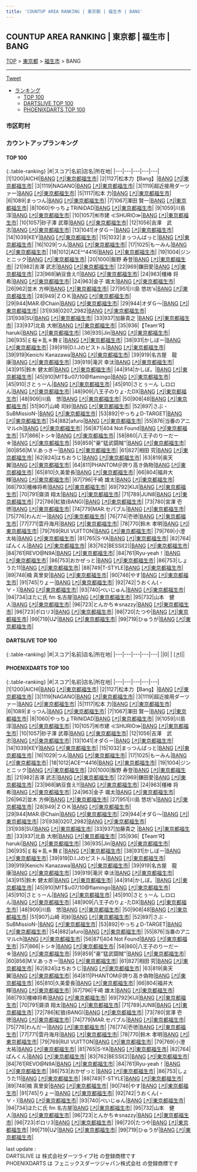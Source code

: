 ```yaml
---
title: 'COUNTUP AREA RANKING | 東京都 | 福生市 | BANG'
---
```

## COUNTUP AREA RANKING | 東京都 | 福生市 | BANG

[TOP](/darts/rank/) > [東京都](/darts/rank/東京都/) > [福生市](/darts/rank/東京都/福生市/) > BANG

___

<a href="https://twitter.com/share?ref_src=twsrc%5Etfw" data-text="COUNTUP AREA RANKING | 東京都福生市BANG" class="twitter-share-button" data-hashtags="DARTSLIVE,PHOENIXDARTS,darts,ダーツ" data-show-count="false">Tweet</a>

* [ランキング](#カウントアップランキング)
    * [TOP 100](#top-100)
    * [DARTSLIVE TOP 100](#dartslive-top-100)
    * [PHOENIXDARTS TOP 100](#phoenixdarts-top-100)

### 市区町村

<ul>

</ul>

### カウントアップランキング

#### TOP 100



{:.table-ranking}
|#|スコア|名前|店名|所在地|
|---|---|---|---|---|
|1|1200|<span class="rank-name-pd">AICHI</span>|<a href="/darts/rank/shops/9714.html">BANG</a> <a href="https://vs.phoenixdarts.com/jp/shop/shopDetailInfo/s_9714?s_seq=9714">[↗]</a>|<a href="/darts/rank/東京都/福生市">東京都福生市</a>|
|2|1127|<span class="rank-name-pd">松本力【Bang】</span>|<a href="/darts/rank/shops/9714.html">BANG</a> <a href="https://vs.phoenixdarts.com/jp/shop/shopDetailInfo/s_9714?s_seq=9714">[↗]</a>|<a href="/darts/rank/東京都/福生市">東京都福生市</a>|
|3|1119|<span class="rank-name-pd">NAGANO</span>|<a href="/darts/rank/shops/9714.html">BANG</a> <a href="https://vs.phoenixdarts.com/jp/shop/shopDetailInfo/s_9714?s_seq=9714">[↗]</a>|<a href="/darts/rank/東京都/福生市">東京都福生市</a>|
|3|1119|<span class="rank-name-pd">超近接用ダーツァー</span>|<a href="/darts/rank/shops/9714.html">BANG</a> <a href="https://vs.phoenixdarts.com/jp/shop/shopDetailInfo/s_9714?s_seq=9714">[↗]</a>|<a href="/darts/rank/東京都/福生市">東京都福生市</a>|
|5|1117|<span class="rank-name-pd"><span class="pro-icon-pd"></span>松本 力</span>|<a href="/darts/rank/shops/9714.html">BANG</a> <a href="https://vs.phoenixdarts.com/jp/shop/shopDetailInfo/s_9714?s_seq=9714">[↗]</a>|<a href="/darts/rank/東京都/福生市">東京都福生市</a>|
|6|1089|<span class="rank-name-pd">まっつん</span>|<a href="/darts/rank/shops/9714.html">BANG</a> <a href="https://vs.phoenixdarts.com/jp/shop/shopDetailInfo/s_9714?s_seq=9714">[↗]</a>|<a href="/darts/rank/東京都/福生市">東京都福生市</a>|
|7|1067|<span class="rank-name-pd"><span class="pro-icon-pd"></span>澤田 賢一</span>|<a href="/darts/rank/shops/9714.html">BANG</a> <a href="https://vs.phoenixdarts.com/jp/shop/shopDetailInfo/s_9714?s_seq=9714">[↗]</a>|<a href="/darts/rank/東京都/福生市">東京都福生市</a>|
|8|1060|<span class="rank-name-pd">やっちょTRiNiDAD</span>|<a href="/darts/rank/shops/9714.html">BANG</a> <a href="https://vs.phoenixdarts.com/jp/shop/shopDetailInfo/s_9714?s_seq=9714">[↗]</a>|<a href="/darts/rank/東京都/福生市">東京都福生市</a>|
|9|1059|<span class="rank-name-pd"><span class="pro-icon-pd"></span>川島 淳</span>|<a href="/darts/rank/shops/9714.html">BANG</a> <a href="https://vs.phoenixdarts.com/jp/shop/shopDetailInfo/s_9714?s_seq=9714">[↗]</a>|<a href="/darts/rank/東京都/福生市">東京都福生市</a>|
|10|1057|<span class="rank-name-pd">㈲市建  ≪SHURIO≫</span>|<a href="/darts/rank/shops/9714.html">BANG</a> <a href="https://vs.phoenixdarts.com/jp/shop/shopDetailInfo/s_9714?s_seq=9714">[↗]</a>|<a href="/darts/rank/東京都/福生市">東京都福生市</a>|
|10|1057|<span class="rank-name-pd"><span class="pro-icon-pd"></span>砂子澤 武尊</span>|<a href="/darts/rank/shops/9714.html">BANG</a> <a href="https://vs.phoenixdarts.com/jp/shop/shopDetailInfo/s_9714?s_seq=9714">[↗]</a>|<a href="/darts/rank/東京都/福生市">東京都福生市</a>|
|12|1056|<span class="rank-name-pd">吉澤　武志</span>|<a href="/darts/rank/shops/9714.html">BANG</a> <a href="https://vs.phoenixdarts.com/jp/shop/shopDetailInfo/s_9714?s_seq=9714">[↗]</a>|<a href="/darts/rank/東京都/福生市">東京都福生市</a>|
|13|1041|<span class="rank-name-pd">オダＧー</span>|<a href="/darts/rank/shops/9714.html">BANG</a> <a href="https://vs.phoenixdarts.com/jp/shop/shopDetailInfo/s_9714?s_seq=9714">[↗]</a>|<a href="/darts/rank/東京都/福生市">東京都福生市</a>|
|14|1039|<span class="rank-name-pd">KEY</span>|<a href="/darts/rank/shops/9714.html">BANG</a> <a href="https://vs.phoenixdarts.com/jp/shop/shopDetailInfo/s_9714?s_seq=9714">[↗]</a>|<a href="/darts/rank/東京都/福生市">東京都福生市</a>|
|15|1032|<span class="rank-name-pd">まっつんばっと</span>|<a href="/darts/rank/shops/9714.html">BANG</a> <a href="https://vs.phoenixdarts.com/jp/shop/shopDetailInfo/s_9714?s_seq=9714">[↗]</a>|<a href="/darts/rank/東京都/福生市">東京都福生市</a>|
|16|1029|<span class="rank-name-pd">つん</span>|<a href="/darts/rank/shops/9714.html">BANG</a> <a href="https://vs.phoenixdarts.com/jp/shop/shopDetailInfo/s_9714?s_seq=9714">[↗]</a>|<a href="/darts/rank/東京都/福生市">東京都福生市</a>|
|17|1025|<span class="rank-name-pd">もーみん</span>|<a href="/darts/rank/shops/9714.html">BANG</a> <a href="https://vs.phoenixdarts.com/jp/shop/shopDetailInfo/s_9714?s_seq=9714">[↗]</a>|<a href="/darts/rank/東京都/福生市">東京都福生市</a>|
|18|1012|<span class="rank-name-pd">ACE^^4416</span>|<a href="/darts/rank/shops/9714.html">BANG</a> <a href="https://vs.phoenixdarts.com/jp/shop/shopDetailInfo/s_9714?s_seq=9714">[↗]</a>|<a href="/darts/rank/東京都/福生市">東京都福生市</a>|
|19|1004|<span class="rank-name-pd">ジンとニック</span>|<a href="/darts/rank/shops/9714.html">BANG</a> <a href="https://vs.phoenixdarts.com/jp/shop/shopDetailInfo/s_9714?s_seq=9714">[↗]</a>|<a href="/darts/rank/東京都/福生市">東京都福生市</a>|
|20|1000|<span class="rank-name-pd"><span class="pro-icon-pd"></span>飯野 寿登</span>|<a href="/darts/rank/shops/9714.html">BANG</a> <a href="https://vs.phoenixdarts.com/jp/shop/shopDetailInfo/s_9714?s_seq=9714">[↗]</a>|<a href="/darts/rank/東京都/福生市">東京都福生市</a>|
|21|982|<span class="rank-name-pd"><span class="pro-icon-pd"></span>吉澤 武志</span>|<a href="/darts/rank/shops/9714.html">BANG</a> <a href="https://vs.phoenixdarts.com/jp/shop/shopDetailInfo/s_9714?s_seq=9714">[↗]</a>|<a href="/darts/rank/東京都/福生市">東京都福生市</a>|
|22|969|<span class="rank-name-pd">鎌田愛</span>|<a href="/darts/rank/shops/9714.html">BANG</a> <a href="https://vs.phoenixdarts.com/jp/shop/shopDetailInfo/s_9714?s_seq=9714">[↗]</a>|<a href="/darts/rank/東京都/福生市">東京都福生市</a>|
|23|968|<span class="rank-name-pd">納豆食え!!</span>|<a href="/darts/rank/shops/9714.html">BANG</a> <a href="https://vs.phoenixdarts.com/jp/shop/shopDetailInfo/s_9714?s_seq=9714">[↗]</a>|<a href="/darts/rank/東京都/福生市">東京都福生市</a>|
|24|963|<span class="rank-name-pd">橿棒 将希</span>|<a href="/darts/rank/shops/9714.html">BANG</a> <a href="https://vs.phoenixdarts.com/jp/shop/shopDetailInfo/s_9714?s_seq=9714">[↗]</a>|<a href="/darts/rank/東京都/福生市">東京都福生市</a>|
|24|963|<span class="rank-name-pd"><span class="pro-icon-pd"></span>金子 颯太</span>|<a href="/darts/rank/shops/9714.html">BANG</a> <a href="https://vs.phoenixdarts.com/jp/shop/shopDetailInfo/s_9714?s_seq=9714">[↗]</a>|<a href="/darts/rank/東京都/福生市">東京都福生市</a>|
|26|962|<span class="rank-name-pd"><span class="pro-icon-pd"></span>並木 方伸</span>|<a href="/darts/rank/shops/9714.html">BANG</a> <a href="https://vs.phoenixdarts.com/jp/shop/shopDetailInfo/s_9714?s_seq=9714">[↗]</a>|<a href="/darts/rank/東京都/福生市">東京都福生市</a>|
|27|951|<span class="rank-name-pd">川島 悠坊’s</span>|<a href="/darts/rank/shops/9714.html">BANG</a> <a href="https://vs.phoenixdarts.com/jp/shop/shopDetailInfo/s_9714?s_seq=9714">[↗]</a>|<a href="/darts/rank/東京都/福生市">東京都福生市</a>|
|28|949|<span class="rank-name-pd">ＺＯＫ</span>|<a href="/darts/rank/shops/9714.html">BANG</a> <a href="https://vs.phoenixdarts.com/jp/shop/shopDetailInfo/s_9714?s_seq=9714">[↗]</a>|<a href="/darts/rank/東京都/福生市">東京都福生市</a>|
|29|944|<span class="rank-name-pd">MAR.@Chain</span>|<a href="/darts/rank/shops/9714.html">BANG</a> <a href="https://vs.phoenixdarts.com/jp/shop/shopDetailInfo/s_9714?s_seq=9714">[↗]</a>|<a href="/darts/rank/東京都/福生市">東京都福生市</a>|
|29|944|<span class="rank-name-pd">オダＧ〜</span>|<a href="/darts/rank/shops/9714.html">BANG</a> <a href="https://vs.phoenixdarts.com/jp/shop/shopDetailInfo/s_9714?s_seq=9714">[↗]</a>|<a href="/darts/rank/東京都/福生市">東京都福生市</a>|
|31|938|<span class="rank-name-pd">0207_2982</span>|<a href="/darts/rank/shops/9714.html">BANG</a> <a href="https://vs.phoenixdarts.com/jp/shop/shopDetailInfo/s_9714?s_seq=9714">[↗]</a>|<a href="/darts/rank/東京都/福生市">東京都福生市</a>|
|31|938|<span class="rank-name-pd">SU</span>|<a href="/darts/rank/shops/9714.html">BANG</a> <a href="https://vs.phoenixdarts.com/jp/shop/shopDetailInfo/s_9714?s_seq=9714">[↗]</a>|<a href="/darts/rank/東京都/福生市">東京都福生市</a>|
|33|937|<span class="rank-name-pd">加藤貴之 </span>|<a href="/darts/rank/shops/9714.html">BANG</a> <a href="https://vs.phoenixdarts.com/jp/shop/shopDetailInfo/s_9714?s_seq=9714">[↗]</a>|<a href="/darts/rank/東京都/福生市">東京都福生市</a>|
|33|937|<span class="rank-name-pd"><span class="pro-icon-pd"></span>北島 大樹</span>|<a href="/darts/rank/shops/9714.html">BANG</a> <a href="https://vs.phoenixdarts.com/jp/shop/shopDetailInfo/s_9714?s_seq=9714">[↗]</a>|<a href="/darts/rank/東京都/福生市">東京都福生市</a>|
|35|936|<span class="rank-name-pd">【Team&#x27;R】haruki</span>|<a href="/darts/rank/shops/9714.html">BANG</a> <a href="https://vs.phoenixdarts.com/jp/shop/shopDetailInfo/s_9714?s_seq=9714">[↗]</a>|<a href="/darts/rank/東京都/福生市">東京都福生市</a>|
|36|935|<span class="rank-name-pd">Jin</span>|<a href="/darts/rank/shops/9714.html">BANG</a> <a href="https://vs.phoenixdarts.com/jp/shop/shopDetailInfo/s_9714?s_seq=9714">[↗]</a>|<a href="/darts/rank/東京都/福生市">東京都福生市</a>|
|36|935|<span class="rank-name-pd">￡桜＊乱＊舞￡</span>|<a href="/darts/rank/shops/9714.html">BANG</a> <a href="https://vs.phoenixdarts.com/jp/shop/shopDetailInfo/s_9714?s_seq=9714">[↗]</a>|<a href="/darts/rank/東京都/福生市">東京都福生市</a>|
|38|931|<span class="rank-name-pd">かしぼー</span>|<a href="/darts/rank/shops/9714.html">BANG</a> <a href="https://vs.phoenixdarts.com/jp/shop/shopDetailInfo/s_9714?s_seq=9714">[↗]</a>|<a href="/darts/rank/東京都/福生市">東京都福生市</a>|
|39|919|<span class="rank-name-pd">D.I.Jのピストル</span>|<a href="/darts/rank/shops/9714.html">BANG</a> <a href="https://vs.phoenixdarts.com/jp/shop/shopDetailInfo/s_9714?s_seq=9714">[↗]</a>|<a href="/darts/rank/東京都/福生市">東京都福生市</a>|
|39|919|<span class="rank-name-pd">Kenichi Kanazawa</span>|<a href="/darts/rank/shops/9714.html">BANG</a> <a href="https://vs.phoenixdarts.com/jp/shop/shopDetailInfo/s_9714?s_seq=9714">[↗]</a>|<a href="/darts/rank/東京都/福生市">東京都福生市</a>|
|39|919|<span class="rank-name-pd">名古屋　龍康</span>|<a href="/darts/rank/shops/9714.html">BANG</a> <a href="https://vs.phoenixdarts.com/jp/shop/shopDetailInfo/s_9714?s_seq=9714">[↗]</a>|<a href="/darts/rank/東京都/福生市">東京都福生市</a>|
|39|919|<span class="rank-name-pd"><span class="pro-icon-pd"></span>滝沢 幸汰</span>|<a href="/darts/rank/shops/9714.html">BANG</a> <a href="https://vs.phoenixdarts.com/jp/shop/shopDetailInfo/s_9714?s_seq=9714">[↗]</a>|<a href="/darts/rank/東京都/福生市">東京都福生市</a>|
|43|915|<span class="rank-name-pd"><span class="pro-icon-pd"></span>鈴木 健太郎</span>|<a href="/darts/rank/shops/9714.html">BANG</a> <a href="https://vs.phoenixdarts.com/jp/shop/shopDetailInfo/s_9714?s_seq=9714">[↗]</a>|<a href="/darts/rank/東京都/福生市">東京都福生市</a>|
|44|914|<span class="rank-name-pd">かしぼ。</span>|<a href="/darts/rank/shops/9714.html">BANG</a> <a href="https://vs.phoenixdarts.com/jp/shop/shopDetailInfo/s_9714?s_seq=9714">[↗]</a>|<a href="/darts/rank/東京都/福生市">東京都福生市</a>|
|45|910|<span class="rank-name-pd">Μ!Τ$∪07/10@flamingo</span>|<a href="/darts/rank/shops/9714.html">BANG</a> <a href="https://vs.phoenixdarts.com/jp/shop/shopDetailInfo/s_9714?s_seq=9714">[↗]</a>|<a href="/darts/rank/東京都/福生市">東京都福生市</a>|
|45|910|<span class="rank-name-pd">さとぅーん</span>|<a href="/darts/rank/shops/9714.html">BANG</a> <a href="https://vs.phoenixdarts.com/jp/shop/shopDetailInfo/s_9714?s_seq=9714">[↗]</a>|<a href="/darts/rank/東京都/福生市">東京都福生市</a>|
|45|910|<span class="rank-name-pd">さとぅーん しロロん</span>|<a href="/darts/rank/shops/9714.html">BANG</a> <a href="https://vs.phoenixdarts.com/jp/shop/shopDetailInfo/s_9714?s_seq=9714">[↗]</a>|<a href="/darts/rank/東京都/福生市">東京都福生市</a>|
|48|909|<span class="rank-name-pd">八王子のりょ-たDX</span>|<a href="/darts/rank/shops/9714.html">BANG</a> <a href="https://vs.phoenixdarts.com/jp/shop/shopDetailInfo/s_9714?s_seq=9714">[↗]</a>|<a href="/darts/rank/東京都/福生市">東京都福生市</a>|
|48|909|<span class="rank-name-pd">川島　悠</span>|<a href="/darts/rank/shops/9714.html">BANG</a> <a href="https://vs.phoenixdarts.com/jp/shop/shopDetailInfo/s_9714?s_seq=9714">[↗]</a>|<a href="/darts/rank/東京都/福生市">東京都福生市</a>|
|50|908|<span class="rank-name-pd">48</span>|<a href="/darts/rank/shops/9714.html">BANG</a> <a href="https://vs.phoenixdarts.com/jp/shop/shopDetailInfo/s_9714?s_seq=9714">[↗]</a>|<a href="/darts/rank/東京都/福生市">東京都福生市</a>|
|51|907|<span class="rank-name-pd"><span class="pro-icon-pd"></span>山崎 司紗</span>|<a href="/darts/rank/shops/9714.html">BANG</a> <a href="https://vs.phoenixdarts.com/jp/shop/shopDetailInfo/s_9714?s_seq=9714">[↗]</a>|<a href="/darts/rank/東京都/福生市">東京都福生市</a>|
|52|897|<span class="rank-name-pd">さぶ -SuBMissioN-</span>|<a href="/darts/rank/shops/9714.html">BANG</a> <a href="https://vs.phoenixdarts.com/jp/shop/shopDetailInfo/s_9714?s_seq=9714">[↗]</a>|<a href="/darts/rank/東京都/福生市">東京都福生市</a>|
|53|892|<span class="rank-name-pd">やっちょD-TARGET</span>|<a href="/darts/rank/shops/9714.html">BANG</a> <a href="https://vs.phoenixdarts.com/jp/shop/shopDetailInfo/s_9714?s_seq=9714">[↗]</a>|<a href="/darts/rank/東京都/福生市">東京都福生市</a>|
|54|882|<span class="rank-name-pd">afuro</span>|<a href="/darts/rank/shops/9714.html">BANG</a> <a href="https://vs.phoenixdarts.com/jp/shop/shopDetailInfo/s_9714?s_seq=9714">[↗]</a>|<a href="/darts/rank/東京都/福生市">東京都福生市</a>|
|55|876|<span class="rank-name-pd">当番のアニマルch</span>|<a href="/darts/rank/shops/9714.html">BANG</a> <a href="https://vs.phoenixdarts.com/jp/shop/shopDetailInfo/s_9714?s_seq=9714">[↗]</a>|<a href="/darts/rank/東京都/福生市">東京都福生市</a>|
|56|871|<span class="rank-name-pd">404 Not  Found</span>|<a href="/darts/rank/shops/9714.html">BANG</a> <a href="https://vs.phoenixdarts.com/jp/shop/shopDetailInfo/s_9714?s_seq=9714">[↗]</a>|<a href="/darts/rank/東京都/福生市">東京都福生市</a>|
|57|866|<span class="rank-name-pd">トシキ</span>|<a href="/darts/rank/shops/9714.html">BANG</a> <a href="https://vs.phoenixdarts.com/jp/shop/shopDetailInfo/s_9714?s_seq=9714">[↗]</a>|<a href="/darts/rank/東京都/福生市">東京都福生市</a>|
|58|860|<span class="rank-name-pd">八王子のりーだー☆</span>|<a href="/darts/rank/shops/9714.html">BANG</a> <a href="https://vs.phoenixdarts.com/jp/shop/shopDetailInfo/s_9714?s_seq=9714">[↗]</a>|<a href="/darts/rank/東京都/福生市">東京都福生市</a>|
|59|859|<span class="rank-name-pd">&quot;豪&quot;猛武闘賊&quot;</span>|<a href="/darts/rank/shops/9714.html">BANG</a> <a href="https://vs.phoenixdarts.com/jp/shop/shopDetailInfo/s_9714?s_seq=9714">[↗]</a>|<a href="/darts/rank/東京都/福生市">東京都福生市</a>|
|60|856|<span class="rank-name-pd">M.V.あっきー</span>|<a href="/darts/rank/shops/9714.html">BANG</a> <a href="https://vs.phoenixdarts.com/jp/shop/shopDetailInfo/s_9714?s_seq=9714">[↗]</a>|<a href="/darts/rank/東京都/福生市">東京都福生市</a>|
|61|827|<span class="rank-name-pd"><span class="pro-icon-pd"></span>相田 究</span>|<a href="/darts/rank/shops/9714.html">BANG</a> <a href="https://vs.phoenixdarts.com/jp/shop/shopDetailInfo/s_9714?s_seq=9714">[↗]</a>|<a href="/darts/rank/東京都/福生市">東京都福生市</a>|
|62|824|<span class="rank-name-pd">はちおうじ</span>|<a href="/darts/rank/shops/9714.html">BANG</a> <a href="https://vs.phoenixdarts.com/jp/shop/shopDetailInfo/s_9714?s_seq=9714">[↗]</a>|<a href="/darts/rank/東京都/福生市">東京都福生市</a>|
|63|819|<span class="rank-name-pd"><span class="pro-icon-pd"></span>奥天 翼</span>|<a href="/darts/rank/shops/9714.html">BANG</a> <a href="https://vs.phoenixdarts.com/jp/shop/shopDetailInfo/s_9714?s_seq=9714">[↗]</a>|<a href="/darts/rank/東京都/福生市">東京都福生市</a>|
|64|811|<span class="rank-name-pd">PHANTOM＠誇り高き偽物</span>|<a href="/darts/rank/shops/9714.html">BANG</a> <a href="https://vs.phoenixdarts.com/jp/shop/shopDetailInfo/s_9714?s_seq=9714">[↗]</a>|<a href="/darts/rank/東京都/福生市">東京都福生市</a>|
|65|810|<span class="rank-name-pd">久美愛長</span>|<a href="/darts/rank/shops/9714.html">BANG</a> <a href="https://vs.phoenixdarts.com/jp/shop/shopDetailInfo/s_9714?s_seq=9714">[↗]</a>|<a href="/darts/rank/東京都/福生市">東京都福生市</a>|
|66|804|<span class="rank-name-pd">福井大輝</span>|<a href="/darts/rank/shops/9714.html">BANG</a> <a href="https://vs.phoenixdarts.com/jp/shop/shopDetailInfo/s_9714?s_seq=9714">[↗]</a>|<a href="/darts/rank/東京都/福生市">東京都福生市</a>|
|67|796|<span class="rank-name-pd"><span class="pro-icon-pd"></span>千崎 雄太</span>|<a href="/darts/rank/shops/9714.html">BANG</a> <a href="https://vs.phoenixdarts.com/jp/shop/shopDetailInfo/s_9714?s_seq=9714">[↗]</a>|<a href="/darts/rank/東京都/福生市">東京都福生市</a>|
|68|793|<span class="rank-name-pd">橿棒将希</span>|<a href="/darts/rank/shops/9714.html">BANG</a> <a href="https://vs.phoenixdarts.com/jp/shop/shopDetailInfo/s_9714?s_seq=9714">[↗]</a>|<a href="/darts/rank/東京都/福生市">東京都福生市</a>|
|69|792|<span class="rank-name-pd">KIJI</span>|<a href="/darts/rank/shops/9714.html">BANG</a> <a href="https://vs.phoenixdarts.com/jp/shop/shopDetailInfo/s_9714?s_seq=9714">[↗]</a>|<a href="/darts/rank/東京都/福生市">東京都福生市</a>|
|70|791|<span class="rank-name-pd"><span class="pro-icon-pd"></span>齋須 翔太</span>|<a href="/darts/rank/shops/9714.html">BANG</a> <a href="https://vs.phoenixdarts.com/jp/shop/shopDetailInfo/s_9714?s_seq=9714">[↗]</a>|<a href="/darts/rank/東京都/福生市">東京都福生市</a>|
|71|789|<span class="rank-name-pd">JUN8</span>|<a href="/darts/rank/shops/9714.html">BANG</a> <a href="https://vs.phoenixdarts.com/jp/shop/shopDetailInfo/s_9714?s_seq=9714">[↗]</a>|<a href="/darts/rank/東京都/福生市">東京都福生市</a>|
|72|786|<span class="rank-name-pd">紅狼(BANG)</span>|<a href="/darts/rank/shops/9714.html">BANG</a> <a href="https://vs.phoenixdarts.com/jp/shop/shopDetailInfo/s_9714?s_seq=9714">[↗]</a>|<a href="/darts/rank/東京都/福生市">東京都福生市</a>|
|73|780|<span class="rank-name-pd"><span class="pro-icon-pd"></span>宮澤 壱徳</span>|<a href="/darts/rank/shops/9714.html">BANG</a> <a href="https://vs.phoenixdarts.com/jp/shop/shopDetailInfo/s_9714?s_seq=9714">[↗]</a>|<a href="/darts/rank/東京都/福生市">東京都福生市</a>|
|74|779|<span class="rank-name-pd">MAR.セパブル</span>|<a href="/darts/rank/shops/9714.html">BANG</a> <a href="https://vs.phoenixdarts.com/jp/shop/shopDetailInfo/s_9714?s_seq=9714">[↗]</a>|<a href="/darts/rank/東京都/福生市">東京都福生市</a>|
|75|776|<span class="rank-name-pd">わんだー</span>|<a href="/darts/rank/shops/9714.html">BANG</a> <a href="https://vs.phoenixdarts.com/jp/shop/shopDetailInfo/s_9714?s_seq=9714">[↗]</a>|<a href="/darts/rank/東京都/福生市">東京都福生市</a>|
|76|774|<span class="rank-name-pd">壱徳</span>|<a href="/darts/rank/shops/9714.html">BANG</a> <a href="https://vs.phoenixdarts.com/jp/shop/shopDetailInfo/s_9714?s_seq=9714">[↗]</a>|<a href="/darts/rank/東京都/福生市">東京都福生市</a>|
|77|771|<span class="rank-name-pd">雲丹海月</span>|<a href="/darts/rank/shops/9714.html">BANG</a> <a href="https://vs.phoenixdarts.com/jp/shop/shopDetailInfo/s_9714?s_seq=9714">[↗]</a>|<a href="/darts/rank/東京都/福生市">東京都福生市</a>|
|78|770|<span class="rank-name-pd">鈴木 孝明</span>|<a href="/darts/rank/shops/9714.html">BANG</a> <a href="https://vs.phoenixdarts.com/jp/shop/shopDetailInfo/s_9714?s_seq=9714">[↗]</a>|<a href="/darts/rank/東京都/福生市">東京都福生市</a>|
|79|769|<span class="rank-name-pd">RUI VUITTON</span>|<a href="/darts/rank/shops/9714.html">BANG</a> <a href="https://vs.phoenixdarts.com/jp/shop/shopDetailInfo/s_9714?s_seq=9714">[↗]</a>|<a href="/darts/rank/東京都/福生市">東京都福生市</a>|
|79|769|<span class="rank-name-pd"><span class="pro-icon-pd"></span>小澄 太祐</span>|<a href="/darts/rank/shops/9714.html">BANG</a> <a href="https://vs.phoenixdarts.com/jp/shop/shopDetailInfo/s_9714?s_seq=9714">[↗]</a>|<a href="/darts/rank/東京都/福生市">東京都福生市</a>|
|81|765|<span class="rank-name-pd">S-YA</span>|<a href="/darts/rank/shops/9714.html">BANG</a> <a href="https://vs.phoenixdarts.com/jp/shop/shopDetailInfo/s_9714?s_seq=9714">[↗]</a>|<a href="/darts/rank/東京都/福生市">東京都福生市</a>|
|82|764|<span class="rank-name-pd">ぱんくん</span>|<a href="/darts/rank/shops/9714.html">BANG</a> <a href="https://vs.phoenixdarts.com/jp/shop/shopDetailInfo/s_9714?s_seq=9714">[↗]</a>|<a href="/darts/rank/東京都/福生市">東京都福生市</a>|
|83|762|<span class="rank-name-pd">BESSI[2]</span>|<a href="/darts/rank/shops/9714.html">BANG</a> <a href="https://vs.phoenixdarts.com/jp/shop/shopDetailInfo/s_9714?s_seq=9714">[↗]</a>|<a href="/darts/rank/東京都/福生市">東京都福生市</a>|
|84|761|<span class="rank-name-pd">REVO@N9A</span>|<a href="/darts/rank/shops/9714.html">BANG</a> <a href="https://vs.phoenixdarts.com/jp/shop/shopDetailInfo/s_9714?s_seq=9714">[↗]</a>|<a href="/darts/rank/東京都/福生市">東京都福生市</a>|
|84|761|<span class="rank-name-pd">Ryu-yeah！</span>|<a href="/darts/rank/shops/9714.html">BANG</a> <a href="https://vs.phoenixdarts.com/jp/shop/shopDetailInfo/s_9714?s_seq=9714">[↗]</a>|<a href="/darts/rank/東京都/福生市">東京都福生市</a>|
|86|753|<span class="rank-name-pd">おかぜっと</span>|<a href="/darts/rank/shops/9714.html">BANG</a> <a href="https://vs.phoenixdarts.com/jp/shop/shopDetailInfo/s_9714?s_seq=9714">[↗]</a>|<a href="/darts/rank/東京都/福生市">東京都福生市</a>|
|86|753|<span class="rank-name-pd">しょうた11</span>|<a href="/darts/rank/shops/9714.html">BANG</a> <a href="https://vs.phoenixdarts.com/jp/shop/shopDetailInfo/s_9714?s_seq=9714">[↗]</a>|<a href="/darts/rank/東京都/福生市">東京都福生市</a>|
|88|749|<span class="rank-name-pd">T-STYLE</span>|<a href="/darts/rank/shops/9714.html">BANG</a> <a href="https://vs.phoenixdarts.com/jp/shop/shopDetailInfo/s_9714?s_seq=9714">[↗]</a>|<a href="/darts/rank/東京都/福生市">東京都福生市</a>|
|89|748|<span class="rank-name-pd"><span class="pro-icon-pd"></span>楠 真里安</span>|<a href="/darts/rank/shops/9714.html">BANG</a> <a href="https://vs.phoenixdarts.com/jp/shop/shopDetailInfo/s_9714?s_seq=9714">[↗]</a>|<a href="/darts/rank/東京都/福生市">東京都福生市</a>|
|90|746|<span class="rank-name-pd">やす</span>|<a href="/darts/rank/shops/9714.html">BANG</a> <a href="https://vs.phoenixdarts.com/jp/shop/shopDetailInfo/s_9714?s_seq=9714">[↗]</a>|<a href="/darts/rank/東京都/福生市">東京都福生市</a>|
|91|745|<span class="rank-name-pd">りょー</span>|<a href="/darts/rank/shops/9714.html">BANG</a> <a href="https://vs.phoenixdarts.com/jp/shop/shopDetailInfo/s_9714?s_seq=9714">[↗]</a>|<a href="/darts/rank/東京都/福生市">東京都福生市</a>|
|92|742|<span class="rank-name-pd">うおくん(・∀・)</span>|<a href="/darts/rank/shops/9714.html">BANG</a> <a href="https://vs.phoenixdarts.com/jp/shop/shopDetailInfo/s_9714?s_seq=9714">[↗]</a>|<a href="/darts/rank/東京都/福生市">東京都福生市</a>|
|93|740|<span class="rank-name-pd">ぺいじゅん</span>|<a href="/darts/rank/shops/9714.html">BANG</a> <a href="https://vs.phoenixdarts.com/jp/shop/shopDetailInfo/s_9714?s_seq=9714">[↗]</a>|<a href="/darts/rank/東京都/福生市">東京都福生市</a>|
|94|734|<span class="rank-name-pd">ほたに氏 fm 名古屋</span>|<a href="/darts/rank/shops/9714.html">BANG</a> <a href="https://vs.phoenixdarts.com/jp/shop/shopDetailInfo/s_9714?s_seq=9714">[↗]</a>|<a href="/darts/rank/東京都/福生市">東京都福生市</a>|
|95|732|<span class="rank-name-pd">山本　健人</span>|<a href="/darts/rank/shops/9714.html">BANG</a> <a href="https://vs.phoenixdarts.com/jp/shop/shopDetailInfo/s_9714?s_seq=9714">[↗]</a>|<a href="/darts/rank/東京都/福生市">東京都福生市</a>|
|96|723|<span class="rank-name-pd">とんかち☆snazzy</span>|<a href="/darts/rank/shops/9714.html">BANG</a> <a href="https://vs.phoenixdarts.com/jp/shop/shopDetailInfo/s_9714?s_seq=9714">[↗]</a>|<a href="/darts/rank/東京都/福生市">東京都福生市</a>|
|96|723|<span class="rank-name-pd">ポロリ3</span>|<a href="/darts/rank/shops/9714.html">BANG</a> <a href="https://vs.phoenixdarts.com/jp/shop/shopDetailInfo/s_9714?s_seq=9714">[↗]</a>|<a href="/darts/rank/東京都/福生市">東京都福生市</a>|
|98|720|<span class="rank-name-pd">たつや</span>|<a href="/darts/rank/shops/9714.html">BANG</a> <a href="https://vs.phoenixdarts.com/jp/shop/shopDetailInfo/s_9714?s_seq=9714">[↗]</a>|<a href="/darts/rank/東京都/福生市">東京都福生市</a>|
|99|719|<span class="rank-name-pd">U♪</span>|<a href="/darts/rank/shops/9714.html">BANG</a> <a href="https://vs.phoenixdarts.com/jp/shop/shopDetailInfo/s_9714?s_seq=9714">[↗]</a>|<a href="/darts/rank/東京都/福生市">東京都福生市</a>|
|99|719|<span class="rank-name-pd">ひゅうが</span>|<a href="/darts/rank/shops/9714.html">BANG</a> <a href="https://vs.phoenixdarts.com/jp/shop/shopDetailInfo/s_9714?s_seq=9714">[↗]</a>|<a href="/darts/rank/東京都/福生市">東京都福生市</a>|


#### DARTSLIVE TOP 100



{:.table-ranking}
|#|スコア|名前|店名|所在地|
|---|---|---|---|---|
||0|<span class="rank-name-dl"> </span>|<a href="/darts/rank/shops/.html"></a> <a href="">[↗]</a>|<a href="/darts/rank//"></a>|


#### PHOENIXDARTS TOP 100



{:.table-ranking}
|#|スコア|名前|店名|所在地|
|---|---|---|---|---|
|1|1200|<span class="rank-name-pd">AICHI</span>|<a href="/darts/rank/shops/9714.html">BANG</a> <a href="https://vs.phoenixdarts.com/jp/shop/shopDetailInfo/s_9714?s_seq=9714">[↗]</a>|<a href="/darts/rank/東京都/福生市">東京都福生市</a>|
|2|1127|<span class="rank-name-pd">松本力【Bang】</span>|<a href="/darts/rank/shops/9714.html">BANG</a> <a href="https://vs.phoenixdarts.com/jp/shop/shopDetailInfo/s_9714?s_seq=9714">[↗]</a>|<a href="/darts/rank/東京都/福生市">東京都福生市</a>|
|3|1119|<span class="rank-name-pd">NAGANO</span>|<a href="/darts/rank/shops/9714.html">BANG</a> <a href="https://vs.phoenixdarts.com/jp/shop/shopDetailInfo/s_9714?s_seq=9714">[↗]</a>|<a href="/darts/rank/東京都/福生市">東京都福生市</a>|
|3|1119|<span class="rank-name-pd">超近接用ダーツァー</span>|<a href="/darts/rank/shops/9714.html">BANG</a> <a href="https://vs.phoenixdarts.com/jp/shop/shopDetailInfo/s_9714?s_seq=9714">[↗]</a>|<a href="/darts/rank/東京都/福生市">東京都福生市</a>|
|5|1117|<span class="rank-name-pd"><span class="pro-icon-pd"></span>松本 力</span>|<a href="/darts/rank/shops/9714.html">BANG</a> <a href="https://vs.phoenixdarts.com/jp/shop/shopDetailInfo/s_9714?s_seq=9714">[↗]</a>|<a href="/darts/rank/東京都/福生市">東京都福生市</a>|
|6|1089|<span class="rank-name-pd">まっつん</span>|<a href="/darts/rank/shops/9714.html">BANG</a> <a href="https://vs.phoenixdarts.com/jp/shop/shopDetailInfo/s_9714?s_seq=9714">[↗]</a>|<a href="/darts/rank/東京都/福生市">東京都福生市</a>|
|7|1067|<span class="rank-name-pd"><span class="pro-icon-pd"></span>澤田 賢一</span>|<a href="/darts/rank/shops/9714.html">BANG</a> <a href="https://vs.phoenixdarts.com/jp/shop/shopDetailInfo/s_9714?s_seq=9714">[↗]</a>|<a href="/darts/rank/東京都/福生市">東京都福生市</a>|
|8|1060|<span class="rank-name-pd">やっちょTRiNiDAD</span>|<a href="/darts/rank/shops/9714.html">BANG</a> <a href="https://vs.phoenixdarts.com/jp/shop/shopDetailInfo/s_9714?s_seq=9714">[↗]</a>|<a href="/darts/rank/東京都/福生市">東京都福生市</a>|
|9|1059|<span class="rank-name-pd"><span class="pro-icon-pd"></span>川島 淳</span>|<a href="/darts/rank/shops/9714.html">BANG</a> <a href="https://vs.phoenixdarts.com/jp/shop/shopDetailInfo/s_9714?s_seq=9714">[↗]</a>|<a href="/darts/rank/東京都/福生市">東京都福生市</a>|
|10|1057|<span class="rank-name-pd">㈲市建  ≪SHURIO≫</span>|<a href="/darts/rank/shops/9714.html">BANG</a> <a href="https://vs.phoenixdarts.com/jp/shop/shopDetailInfo/s_9714?s_seq=9714">[↗]</a>|<a href="/darts/rank/東京都/福生市">東京都福生市</a>|
|10|1057|<span class="rank-name-pd"><span class="pro-icon-pd"></span>砂子澤 武尊</span>|<a href="/darts/rank/shops/9714.html">BANG</a> <a href="https://vs.phoenixdarts.com/jp/shop/shopDetailInfo/s_9714?s_seq=9714">[↗]</a>|<a href="/darts/rank/東京都/福生市">東京都福生市</a>|
|12|1056|<span class="rank-name-pd">吉澤　武志</span>|<a href="/darts/rank/shops/9714.html">BANG</a> <a href="https://vs.phoenixdarts.com/jp/shop/shopDetailInfo/s_9714?s_seq=9714">[↗]</a>|<a href="/darts/rank/東京都/福生市">東京都福生市</a>|
|13|1041|<span class="rank-name-pd">オダＧー</span>|<a href="/darts/rank/shops/9714.html">BANG</a> <a href="https://vs.phoenixdarts.com/jp/shop/shopDetailInfo/s_9714?s_seq=9714">[↗]</a>|<a href="/darts/rank/東京都/福生市">東京都福生市</a>|
|14|1039|<span class="rank-name-pd">KEY</span>|<a href="/darts/rank/shops/9714.html">BANG</a> <a href="https://vs.phoenixdarts.com/jp/shop/shopDetailInfo/s_9714?s_seq=9714">[↗]</a>|<a href="/darts/rank/東京都/福生市">東京都福生市</a>|
|15|1032|<span class="rank-name-pd">まっつんばっと</span>|<a href="/darts/rank/shops/9714.html">BANG</a> <a href="https://vs.phoenixdarts.com/jp/shop/shopDetailInfo/s_9714?s_seq=9714">[↗]</a>|<a href="/darts/rank/東京都/福生市">東京都福生市</a>|
|16|1029|<span class="rank-name-pd">つん</span>|<a href="/darts/rank/shops/9714.html">BANG</a> <a href="https://vs.phoenixdarts.com/jp/shop/shopDetailInfo/s_9714?s_seq=9714">[↗]</a>|<a href="/darts/rank/東京都/福生市">東京都福生市</a>|
|17|1025|<span class="rank-name-pd">もーみん</span>|<a href="/darts/rank/shops/9714.html">BANG</a> <a href="https://vs.phoenixdarts.com/jp/shop/shopDetailInfo/s_9714?s_seq=9714">[↗]</a>|<a href="/darts/rank/東京都/福生市">東京都福生市</a>|
|18|1012|<span class="rank-name-pd">ACE^^4416</span>|<a href="/darts/rank/shops/9714.html">BANG</a> <a href="https://vs.phoenixdarts.com/jp/shop/shopDetailInfo/s_9714?s_seq=9714">[↗]</a>|<a href="/darts/rank/東京都/福生市">東京都福生市</a>|
|19|1004|<span class="rank-name-pd">ジンとニック</span>|<a href="/darts/rank/shops/9714.html">BANG</a> <a href="https://vs.phoenixdarts.com/jp/shop/shopDetailInfo/s_9714?s_seq=9714">[↗]</a>|<a href="/darts/rank/東京都/福生市">東京都福生市</a>|
|20|1000|<span class="rank-name-pd"><span class="pro-icon-pd"></span>飯野 寿登</span>|<a href="/darts/rank/shops/9714.html">BANG</a> <a href="https://vs.phoenixdarts.com/jp/shop/shopDetailInfo/s_9714?s_seq=9714">[↗]</a>|<a href="/darts/rank/東京都/福生市">東京都福生市</a>|
|21|982|<span class="rank-name-pd"><span class="pro-icon-pd"></span>吉澤 武志</span>|<a href="/darts/rank/shops/9714.html">BANG</a> <a href="https://vs.phoenixdarts.com/jp/shop/shopDetailInfo/s_9714?s_seq=9714">[↗]</a>|<a href="/darts/rank/東京都/福生市">東京都福生市</a>|
|22|969|<span class="rank-name-pd">鎌田愛</span>|<a href="/darts/rank/shops/9714.html">BANG</a> <a href="https://vs.phoenixdarts.com/jp/shop/shopDetailInfo/s_9714?s_seq=9714">[↗]</a>|<a href="/darts/rank/東京都/福生市">東京都福生市</a>|
|23|968|<span class="rank-name-pd">納豆食え!!</span>|<a href="/darts/rank/shops/9714.html">BANG</a> <a href="https://vs.phoenixdarts.com/jp/shop/shopDetailInfo/s_9714?s_seq=9714">[↗]</a>|<a href="/darts/rank/東京都/福生市">東京都福生市</a>|
|24|963|<span class="rank-name-pd">橿棒 将希</span>|<a href="/darts/rank/shops/9714.html">BANG</a> <a href="https://vs.phoenixdarts.com/jp/shop/shopDetailInfo/s_9714?s_seq=9714">[↗]</a>|<a href="/darts/rank/東京都/福生市">東京都福生市</a>|
|24|963|<span class="rank-name-pd"><span class="pro-icon-pd"></span>金子 颯太</span>|<a href="/darts/rank/shops/9714.html">BANG</a> <a href="https://vs.phoenixdarts.com/jp/shop/shopDetailInfo/s_9714?s_seq=9714">[↗]</a>|<a href="/darts/rank/東京都/福生市">東京都福生市</a>|
|26|962|<span class="rank-name-pd"><span class="pro-icon-pd"></span>並木 方伸</span>|<a href="/darts/rank/shops/9714.html">BANG</a> <a href="https://vs.phoenixdarts.com/jp/shop/shopDetailInfo/s_9714?s_seq=9714">[↗]</a>|<a href="/darts/rank/東京都/福生市">東京都福生市</a>|
|27|951|<span class="rank-name-pd">川島 悠坊’s</span>|<a href="/darts/rank/shops/9714.html">BANG</a> <a href="https://vs.phoenixdarts.com/jp/shop/shopDetailInfo/s_9714?s_seq=9714">[↗]</a>|<a href="/darts/rank/東京都/福生市">東京都福生市</a>|
|28|949|<span class="rank-name-pd">ＺＯＫ</span>|<a href="/darts/rank/shops/9714.html">BANG</a> <a href="https://vs.phoenixdarts.com/jp/shop/shopDetailInfo/s_9714?s_seq=9714">[↗]</a>|<a href="/darts/rank/東京都/福生市">東京都福生市</a>|
|29|944|<span class="rank-name-pd">MAR.@Chain</span>|<a href="/darts/rank/shops/9714.html">BANG</a> <a href="https://vs.phoenixdarts.com/jp/shop/shopDetailInfo/s_9714?s_seq=9714">[↗]</a>|<a href="/darts/rank/東京都/福生市">東京都福生市</a>|
|29|944|<span class="rank-name-pd">オダＧ〜</span>|<a href="/darts/rank/shops/9714.html">BANG</a> <a href="https://vs.phoenixdarts.com/jp/shop/shopDetailInfo/s_9714?s_seq=9714">[↗]</a>|<a href="/darts/rank/東京都/福生市">東京都福生市</a>|
|31|938|<span class="rank-name-pd">0207_2982</span>|<a href="/darts/rank/shops/9714.html">BANG</a> <a href="https://vs.phoenixdarts.com/jp/shop/shopDetailInfo/s_9714?s_seq=9714">[↗]</a>|<a href="/darts/rank/東京都/福生市">東京都福生市</a>|
|31|938|<span class="rank-name-pd">SU</span>|<a href="/darts/rank/shops/9714.html">BANG</a> <a href="https://vs.phoenixdarts.com/jp/shop/shopDetailInfo/s_9714?s_seq=9714">[↗]</a>|<a href="/darts/rank/東京都/福生市">東京都福生市</a>|
|33|937|<span class="rank-name-pd">加藤貴之 </span>|<a href="/darts/rank/shops/9714.html">BANG</a> <a href="https://vs.phoenixdarts.com/jp/shop/shopDetailInfo/s_9714?s_seq=9714">[↗]</a>|<a href="/darts/rank/東京都/福生市">東京都福生市</a>|
|33|937|<span class="rank-name-pd"><span class="pro-icon-pd"></span>北島 大樹</span>|<a href="/darts/rank/shops/9714.html">BANG</a> <a href="https://vs.phoenixdarts.com/jp/shop/shopDetailInfo/s_9714?s_seq=9714">[↗]</a>|<a href="/darts/rank/東京都/福生市">東京都福生市</a>|
|35|936|<span class="rank-name-pd">【Team&#x27;R】haruki</span>|<a href="/darts/rank/shops/9714.html">BANG</a> <a href="https://vs.phoenixdarts.com/jp/shop/shopDetailInfo/s_9714?s_seq=9714">[↗]</a>|<a href="/darts/rank/東京都/福生市">東京都福生市</a>|
|36|935|<span class="rank-name-pd">Jin</span>|<a href="/darts/rank/shops/9714.html">BANG</a> <a href="https://vs.phoenixdarts.com/jp/shop/shopDetailInfo/s_9714?s_seq=9714">[↗]</a>|<a href="/darts/rank/東京都/福生市">東京都福生市</a>|
|36|935|<span class="rank-name-pd">￡桜＊乱＊舞￡</span>|<a href="/darts/rank/shops/9714.html">BANG</a> <a href="https://vs.phoenixdarts.com/jp/shop/shopDetailInfo/s_9714?s_seq=9714">[↗]</a>|<a href="/darts/rank/東京都/福生市">東京都福生市</a>|
|38|931|<span class="rank-name-pd">かしぼー</span>|<a href="/darts/rank/shops/9714.html">BANG</a> <a href="https://vs.phoenixdarts.com/jp/shop/shopDetailInfo/s_9714?s_seq=9714">[↗]</a>|<a href="/darts/rank/東京都/福生市">東京都福生市</a>|
|39|919|<span class="rank-name-pd">D.I.Jのピストル</span>|<a href="/darts/rank/shops/9714.html">BANG</a> <a href="https://vs.phoenixdarts.com/jp/shop/shopDetailInfo/s_9714?s_seq=9714">[↗]</a>|<a href="/darts/rank/東京都/福生市">東京都福生市</a>|
|39|919|<span class="rank-name-pd">Kenichi Kanazawa</span>|<a href="/darts/rank/shops/9714.html">BANG</a> <a href="https://vs.phoenixdarts.com/jp/shop/shopDetailInfo/s_9714?s_seq=9714">[↗]</a>|<a href="/darts/rank/東京都/福生市">東京都福生市</a>|
|39|919|<span class="rank-name-pd">名古屋　龍康</span>|<a href="/darts/rank/shops/9714.html">BANG</a> <a href="https://vs.phoenixdarts.com/jp/shop/shopDetailInfo/s_9714?s_seq=9714">[↗]</a>|<a href="/darts/rank/東京都/福生市">東京都福生市</a>|
|39|919|<span class="rank-name-pd"><span class="pro-icon-pd"></span>滝沢 幸汰</span>|<a href="/darts/rank/shops/9714.html">BANG</a> <a href="https://vs.phoenixdarts.com/jp/shop/shopDetailInfo/s_9714?s_seq=9714">[↗]</a>|<a href="/darts/rank/東京都/福生市">東京都福生市</a>|
|43|915|<span class="rank-name-pd"><span class="pro-icon-pd"></span>鈴木 健太郎</span>|<a href="/darts/rank/shops/9714.html">BANG</a> <a href="https://vs.phoenixdarts.com/jp/shop/shopDetailInfo/s_9714?s_seq=9714">[↗]</a>|<a href="/darts/rank/東京都/福生市">東京都福生市</a>|
|44|914|<span class="rank-name-pd">かしぼ。</span>|<a href="/darts/rank/shops/9714.html">BANG</a> <a href="https://vs.phoenixdarts.com/jp/shop/shopDetailInfo/s_9714?s_seq=9714">[↗]</a>|<a href="/darts/rank/東京都/福生市">東京都福生市</a>|
|45|910|<span class="rank-name-pd">Μ!Τ$∪07/10@flamingo</span>|<a href="/darts/rank/shops/9714.html">BANG</a> <a href="https://vs.phoenixdarts.com/jp/shop/shopDetailInfo/s_9714?s_seq=9714">[↗]</a>|<a href="/darts/rank/東京都/福生市">東京都福生市</a>|
|45|910|<span class="rank-name-pd">さとぅーん</span>|<a href="/darts/rank/shops/9714.html">BANG</a> <a href="https://vs.phoenixdarts.com/jp/shop/shopDetailInfo/s_9714?s_seq=9714">[↗]</a>|<a href="/darts/rank/東京都/福生市">東京都福生市</a>|
|45|910|<span class="rank-name-pd">さとぅーん しロロん</span>|<a href="/darts/rank/shops/9714.html">BANG</a> <a href="https://vs.phoenixdarts.com/jp/shop/shopDetailInfo/s_9714?s_seq=9714">[↗]</a>|<a href="/darts/rank/東京都/福生市">東京都福生市</a>|
|48|909|<span class="rank-name-pd">八王子のりょ-たDX</span>|<a href="/darts/rank/shops/9714.html">BANG</a> <a href="https://vs.phoenixdarts.com/jp/shop/shopDetailInfo/s_9714?s_seq=9714">[↗]</a>|<a href="/darts/rank/東京都/福生市">東京都福生市</a>|
|48|909|<span class="rank-name-pd">川島　悠</span>|<a href="/darts/rank/shops/9714.html">BANG</a> <a href="https://vs.phoenixdarts.com/jp/shop/shopDetailInfo/s_9714?s_seq=9714">[↗]</a>|<a href="/darts/rank/東京都/福生市">東京都福生市</a>|
|50|908|<span class="rank-name-pd">48</span>|<a href="/darts/rank/shops/9714.html">BANG</a> <a href="https://vs.phoenixdarts.com/jp/shop/shopDetailInfo/s_9714?s_seq=9714">[↗]</a>|<a href="/darts/rank/東京都/福生市">東京都福生市</a>|
|51|907|<span class="rank-name-pd"><span class="pro-icon-pd"></span>山崎 司紗</span>|<a href="/darts/rank/shops/9714.html">BANG</a> <a href="https://vs.phoenixdarts.com/jp/shop/shopDetailInfo/s_9714?s_seq=9714">[↗]</a>|<a href="/darts/rank/東京都/福生市">東京都福生市</a>|
|52|897|<span class="rank-name-pd">さぶ -SuBMissioN-</span>|<a href="/darts/rank/shops/9714.html">BANG</a> <a href="https://vs.phoenixdarts.com/jp/shop/shopDetailInfo/s_9714?s_seq=9714">[↗]</a>|<a href="/darts/rank/東京都/福生市">東京都福生市</a>|
|53|892|<span class="rank-name-pd">やっちょD-TARGET</span>|<a href="/darts/rank/shops/9714.html">BANG</a> <a href="https://vs.phoenixdarts.com/jp/shop/shopDetailInfo/s_9714?s_seq=9714">[↗]</a>|<a href="/darts/rank/東京都/福生市">東京都福生市</a>|
|54|882|<span class="rank-name-pd">afuro</span>|<a href="/darts/rank/shops/9714.html">BANG</a> <a href="https://vs.phoenixdarts.com/jp/shop/shopDetailInfo/s_9714?s_seq=9714">[↗]</a>|<a href="/darts/rank/東京都/福生市">東京都福生市</a>|
|55|876|<span class="rank-name-pd">当番のアニマルch</span>|<a href="/darts/rank/shops/9714.html">BANG</a> <a href="https://vs.phoenixdarts.com/jp/shop/shopDetailInfo/s_9714?s_seq=9714">[↗]</a>|<a href="/darts/rank/東京都/福生市">東京都福生市</a>|
|56|871|<span class="rank-name-pd">404 Not  Found</span>|<a href="/darts/rank/shops/9714.html">BANG</a> <a href="https://vs.phoenixdarts.com/jp/shop/shopDetailInfo/s_9714?s_seq=9714">[↗]</a>|<a href="/darts/rank/東京都/福生市">東京都福生市</a>|
|57|866|<span class="rank-name-pd">トシキ</span>|<a href="/darts/rank/shops/9714.html">BANG</a> <a href="https://vs.phoenixdarts.com/jp/shop/shopDetailInfo/s_9714?s_seq=9714">[↗]</a>|<a href="/darts/rank/東京都/福生市">東京都福生市</a>|
|58|860|<span class="rank-name-pd">八王子のりーだー☆</span>|<a href="/darts/rank/shops/9714.html">BANG</a> <a href="https://vs.phoenixdarts.com/jp/shop/shopDetailInfo/s_9714?s_seq=9714">[↗]</a>|<a href="/darts/rank/東京都/福生市">東京都福生市</a>|
|59|859|<span class="rank-name-pd">&quot;豪&quot;猛武闘賊&quot;</span>|<a href="/darts/rank/shops/9714.html">BANG</a> <a href="https://vs.phoenixdarts.com/jp/shop/shopDetailInfo/s_9714?s_seq=9714">[↗]</a>|<a href="/darts/rank/東京都/福生市">東京都福生市</a>|
|60|856|<span class="rank-name-pd">M.V.あっきー</span>|<a href="/darts/rank/shops/9714.html">BANG</a> <a href="https://vs.phoenixdarts.com/jp/shop/shopDetailInfo/s_9714?s_seq=9714">[↗]</a>|<a href="/darts/rank/東京都/福生市">東京都福生市</a>|
|61|827|<span class="rank-name-pd"><span class="pro-icon-pd"></span>相田 究</span>|<a href="/darts/rank/shops/9714.html">BANG</a> <a href="https://vs.phoenixdarts.com/jp/shop/shopDetailInfo/s_9714?s_seq=9714">[↗]</a>|<a href="/darts/rank/東京都/福生市">東京都福生市</a>|
|62|824|<span class="rank-name-pd">はちおうじ</span>|<a href="/darts/rank/shops/9714.html">BANG</a> <a href="https://vs.phoenixdarts.com/jp/shop/shopDetailInfo/s_9714?s_seq=9714">[↗]</a>|<a href="/darts/rank/東京都/福生市">東京都福生市</a>|
|63|819|<span class="rank-name-pd"><span class="pro-icon-pd"></span>奥天 翼</span>|<a href="/darts/rank/shops/9714.html">BANG</a> <a href="https://vs.phoenixdarts.com/jp/shop/shopDetailInfo/s_9714?s_seq=9714">[↗]</a>|<a href="/darts/rank/東京都/福生市">東京都福生市</a>|
|64|811|<span class="rank-name-pd">PHANTOM＠誇り高き偽物</span>|<a href="/darts/rank/shops/9714.html">BANG</a> <a href="https://vs.phoenixdarts.com/jp/shop/shopDetailInfo/s_9714?s_seq=9714">[↗]</a>|<a href="/darts/rank/東京都/福生市">東京都福生市</a>|
|65|810|<span class="rank-name-pd">久美愛長</span>|<a href="/darts/rank/shops/9714.html">BANG</a> <a href="https://vs.phoenixdarts.com/jp/shop/shopDetailInfo/s_9714?s_seq=9714">[↗]</a>|<a href="/darts/rank/東京都/福生市">東京都福生市</a>|
|66|804|<span class="rank-name-pd">福井大輝</span>|<a href="/darts/rank/shops/9714.html">BANG</a> <a href="https://vs.phoenixdarts.com/jp/shop/shopDetailInfo/s_9714?s_seq=9714">[↗]</a>|<a href="/darts/rank/東京都/福生市">東京都福生市</a>|
|67|796|<span class="rank-name-pd"><span class="pro-icon-pd"></span>千崎 雄太</span>|<a href="/darts/rank/shops/9714.html">BANG</a> <a href="https://vs.phoenixdarts.com/jp/shop/shopDetailInfo/s_9714?s_seq=9714">[↗]</a>|<a href="/darts/rank/東京都/福生市">東京都福生市</a>|
|68|793|<span class="rank-name-pd">橿棒将希</span>|<a href="/darts/rank/shops/9714.html">BANG</a> <a href="https://vs.phoenixdarts.com/jp/shop/shopDetailInfo/s_9714?s_seq=9714">[↗]</a>|<a href="/darts/rank/東京都/福生市">東京都福生市</a>|
|69|792|<span class="rank-name-pd">KIJI</span>|<a href="/darts/rank/shops/9714.html">BANG</a> <a href="https://vs.phoenixdarts.com/jp/shop/shopDetailInfo/s_9714?s_seq=9714">[↗]</a>|<a href="/darts/rank/東京都/福生市">東京都福生市</a>|
|70|791|<span class="rank-name-pd"><span class="pro-icon-pd"></span>齋須 翔太</span>|<a href="/darts/rank/shops/9714.html">BANG</a> <a href="https://vs.phoenixdarts.com/jp/shop/shopDetailInfo/s_9714?s_seq=9714">[↗]</a>|<a href="/darts/rank/東京都/福生市">東京都福生市</a>|
|71|789|<span class="rank-name-pd">JUN8</span>|<a href="/darts/rank/shops/9714.html">BANG</a> <a href="https://vs.phoenixdarts.com/jp/shop/shopDetailInfo/s_9714?s_seq=9714">[↗]</a>|<a href="/darts/rank/東京都/福生市">東京都福生市</a>|
|72|786|<span class="rank-name-pd">紅狼(BANG)</span>|<a href="/darts/rank/shops/9714.html">BANG</a> <a href="https://vs.phoenixdarts.com/jp/shop/shopDetailInfo/s_9714?s_seq=9714">[↗]</a>|<a href="/darts/rank/東京都/福生市">東京都福生市</a>|
|73|780|<span class="rank-name-pd"><span class="pro-icon-pd"></span>宮澤 壱徳</span>|<a href="/darts/rank/shops/9714.html">BANG</a> <a href="https://vs.phoenixdarts.com/jp/shop/shopDetailInfo/s_9714?s_seq=9714">[↗]</a>|<a href="/darts/rank/東京都/福生市">東京都福生市</a>|
|74|779|<span class="rank-name-pd">MAR.セパブル</span>|<a href="/darts/rank/shops/9714.html">BANG</a> <a href="https://vs.phoenixdarts.com/jp/shop/shopDetailInfo/s_9714?s_seq=9714">[↗]</a>|<a href="/darts/rank/東京都/福生市">東京都福生市</a>|
|75|776|<span class="rank-name-pd">わんだー</span>|<a href="/darts/rank/shops/9714.html">BANG</a> <a href="https://vs.phoenixdarts.com/jp/shop/shopDetailInfo/s_9714?s_seq=9714">[↗]</a>|<a href="/darts/rank/東京都/福生市">東京都福生市</a>|
|76|774|<span class="rank-name-pd">壱徳</span>|<a href="/darts/rank/shops/9714.html">BANG</a> <a href="https://vs.phoenixdarts.com/jp/shop/shopDetailInfo/s_9714?s_seq=9714">[↗]</a>|<a href="/darts/rank/東京都/福生市">東京都福生市</a>|
|77|771|<span class="rank-name-pd">雲丹海月</span>|<a href="/darts/rank/shops/9714.html">BANG</a> <a href="https://vs.phoenixdarts.com/jp/shop/shopDetailInfo/s_9714?s_seq=9714">[↗]</a>|<a href="/darts/rank/東京都/福生市">東京都福生市</a>|
|78|770|<span class="rank-name-pd">鈴木 孝明</span>|<a href="/darts/rank/shops/9714.html">BANG</a> <a href="https://vs.phoenixdarts.com/jp/shop/shopDetailInfo/s_9714?s_seq=9714">[↗]</a>|<a href="/darts/rank/東京都/福生市">東京都福生市</a>|
|79|769|<span class="rank-name-pd">RUI VUITTON</span>|<a href="/darts/rank/shops/9714.html">BANG</a> <a href="https://vs.phoenixdarts.com/jp/shop/shopDetailInfo/s_9714?s_seq=9714">[↗]</a>|<a href="/darts/rank/東京都/福生市">東京都福生市</a>|
|79|769|<span class="rank-name-pd"><span class="pro-icon-pd"></span>小澄 太祐</span>|<a href="/darts/rank/shops/9714.html">BANG</a> <a href="https://vs.phoenixdarts.com/jp/shop/shopDetailInfo/s_9714?s_seq=9714">[↗]</a>|<a href="/darts/rank/東京都/福生市">東京都福生市</a>|
|81|765|<span class="rank-name-pd">S-YA</span>|<a href="/darts/rank/shops/9714.html">BANG</a> <a href="https://vs.phoenixdarts.com/jp/shop/shopDetailInfo/s_9714?s_seq=9714">[↗]</a>|<a href="/darts/rank/東京都/福生市">東京都福生市</a>|
|82|764|<span class="rank-name-pd">ぱんくん</span>|<a href="/darts/rank/shops/9714.html">BANG</a> <a href="https://vs.phoenixdarts.com/jp/shop/shopDetailInfo/s_9714?s_seq=9714">[↗]</a>|<a href="/darts/rank/東京都/福生市">東京都福生市</a>|
|83|762|<span class="rank-name-pd">BESSI[2]</span>|<a href="/darts/rank/shops/9714.html">BANG</a> <a href="https://vs.phoenixdarts.com/jp/shop/shopDetailInfo/s_9714?s_seq=9714">[↗]</a>|<a href="/darts/rank/東京都/福生市">東京都福生市</a>|
|84|761|<span class="rank-name-pd">REVO@N9A</span>|<a href="/darts/rank/shops/9714.html">BANG</a> <a href="https://vs.phoenixdarts.com/jp/shop/shopDetailInfo/s_9714?s_seq=9714">[↗]</a>|<a href="/darts/rank/東京都/福生市">東京都福生市</a>|
|84|761|<span class="rank-name-pd">Ryu-yeah！</span>|<a href="/darts/rank/shops/9714.html">BANG</a> <a href="https://vs.phoenixdarts.com/jp/shop/shopDetailInfo/s_9714?s_seq=9714">[↗]</a>|<a href="/darts/rank/東京都/福生市">東京都福生市</a>|
|86|753|<span class="rank-name-pd">おかぜっと</span>|<a href="/darts/rank/shops/9714.html">BANG</a> <a href="https://vs.phoenixdarts.com/jp/shop/shopDetailInfo/s_9714?s_seq=9714">[↗]</a>|<a href="/darts/rank/東京都/福生市">東京都福生市</a>|
|86|753|<span class="rank-name-pd">しょうた11</span>|<a href="/darts/rank/shops/9714.html">BANG</a> <a href="https://vs.phoenixdarts.com/jp/shop/shopDetailInfo/s_9714?s_seq=9714">[↗]</a>|<a href="/darts/rank/東京都/福生市">東京都福生市</a>|
|88|749|<span class="rank-name-pd">T-STYLE</span>|<a href="/darts/rank/shops/9714.html">BANG</a> <a href="https://vs.phoenixdarts.com/jp/shop/shopDetailInfo/s_9714?s_seq=9714">[↗]</a>|<a href="/darts/rank/東京都/福生市">東京都福生市</a>|
|89|748|<span class="rank-name-pd"><span class="pro-icon-pd"></span>楠 真里安</span>|<a href="/darts/rank/shops/9714.html">BANG</a> <a href="https://vs.phoenixdarts.com/jp/shop/shopDetailInfo/s_9714?s_seq=9714">[↗]</a>|<a href="/darts/rank/東京都/福生市">東京都福生市</a>|
|90|746|<span class="rank-name-pd">やす</span>|<a href="/darts/rank/shops/9714.html">BANG</a> <a href="https://vs.phoenixdarts.com/jp/shop/shopDetailInfo/s_9714?s_seq=9714">[↗]</a>|<a href="/darts/rank/東京都/福生市">東京都福生市</a>|
|91|745|<span class="rank-name-pd">りょー</span>|<a href="/darts/rank/shops/9714.html">BANG</a> <a href="https://vs.phoenixdarts.com/jp/shop/shopDetailInfo/s_9714?s_seq=9714">[↗]</a>|<a href="/darts/rank/東京都/福生市">東京都福生市</a>|
|92|742|<span class="rank-name-pd">うおくん(・∀・)</span>|<a href="/darts/rank/shops/9714.html">BANG</a> <a href="https://vs.phoenixdarts.com/jp/shop/shopDetailInfo/s_9714?s_seq=9714">[↗]</a>|<a href="/darts/rank/東京都/福生市">東京都福生市</a>|
|93|740|<span class="rank-name-pd">ぺいじゅん</span>|<a href="/darts/rank/shops/9714.html">BANG</a> <a href="https://vs.phoenixdarts.com/jp/shop/shopDetailInfo/s_9714?s_seq=9714">[↗]</a>|<a href="/darts/rank/東京都/福生市">東京都福生市</a>|
|94|734|<span class="rank-name-pd">ほたに氏 fm 名古屋</span>|<a href="/darts/rank/shops/9714.html">BANG</a> <a href="https://vs.phoenixdarts.com/jp/shop/shopDetailInfo/s_9714?s_seq=9714">[↗]</a>|<a href="/darts/rank/東京都/福生市">東京都福生市</a>|
|95|732|<span class="rank-name-pd">山本　健人</span>|<a href="/darts/rank/shops/9714.html">BANG</a> <a href="https://vs.phoenixdarts.com/jp/shop/shopDetailInfo/s_9714?s_seq=9714">[↗]</a>|<a href="/darts/rank/東京都/福生市">東京都福生市</a>|
|96|723|<span class="rank-name-pd">とんかち☆snazzy</span>|<a href="/darts/rank/shops/9714.html">BANG</a> <a href="https://vs.phoenixdarts.com/jp/shop/shopDetailInfo/s_9714?s_seq=9714">[↗]</a>|<a href="/darts/rank/東京都/福生市">東京都福生市</a>|
|96|723|<span class="rank-name-pd">ポロリ3</span>|<a href="/darts/rank/shops/9714.html">BANG</a> <a href="https://vs.phoenixdarts.com/jp/shop/shopDetailInfo/s_9714?s_seq=9714">[↗]</a>|<a href="/darts/rank/東京都/福生市">東京都福生市</a>|
|98|720|<span class="rank-name-pd">たつや</span>|<a href="/darts/rank/shops/9714.html">BANG</a> <a href="https://vs.phoenixdarts.com/jp/shop/shopDetailInfo/s_9714?s_seq=9714">[↗]</a>|<a href="/darts/rank/東京都/福生市">東京都福生市</a>|
|99|719|<span class="rank-name-pd">U♪</span>|<a href="/darts/rank/shops/9714.html">BANG</a> <a href="https://vs.phoenixdarts.com/jp/shop/shopDetailInfo/s_9714?s_seq=9714">[↗]</a>|<a href="/darts/rank/東京都/福生市">東京都福生市</a>|
|99|719|<span class="rank-name-pd">ひゅうが</span>|<a href="/darts/rank/shops/9714.html">BANG</a> <a href="https://vs.phoenixdarts.com/jp/shop/shopDetailInfo/s_9714?s_seq=9714">[↗]</a>|<a href="/darts/rank/東京都/福生市">東京都福生市</a>|


<div class="footer border-top border-gray-light mt-5 pt-3 text-right text-gray">
    last update : <span style="font-weight: italic" id="foot_last_modified"></span><br />
    DARTSLIVE は 株式会社ダーツライブ社 の登録商標です<br />
    PHOENIXDARTS は フェニックスダーツジャパン株式会社 の登録商標です<br />
</div>

<script src="https://cdnjs.cloudflare.com/ajax/libs/jquery.tablesorter/2.31.3/js/jquery.tablesorter.min.js" integrity="sha512-qzgd5cYSZcosqpzpn7zF2ZId8f/8CHmFKZ8j7mU4OUXTNRd5g+ZHBPsgKEwoqxCtdQvExE5LprwwPAgoicguNg==" crossorigin="anonymous" referrerpolicy="no-referrer"></script>
<link rel="stylesheet" href="https://cdnjs.cloudflare.com/ajax/libs/jquery.tablesorter/2.31.3/css/theme.default.min.css" integrity="sha512-wghhOJkjQX0Lh3NSWvNKeZ0ZpNn+SPVXX1Qyc9OCaogADktxrBiBdKGDoqVUOyhStvMBmJQ8ZdMHiR3wuEq8+w==" crossorigin="anonymous" referrerpolicy="no-referrer" />
<script>
$(function() {
    $(".table-ranking").tablesorter({sortList:[[0, 0]]});
    $("#foot_last_modified").text(formatDate(new Date(document.lastModified), 'yyyy-MM-dd HH:mm:ss'));
});
</script>

<script async src="https://platform.twitter.com/widgets.js" charset="utf-8"></script>